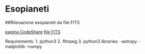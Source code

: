 # Esopianeti
##Rilevazione esopianeti da file FITS

[pagina CodeShare](https://codeshare.io/2pVPQE)
[file FITS](https://drive.google.com/open?id=191SiAYfwVpRsr0RLqIgSUufB4TTA4DmB)

Requirements:
	1. python3
	2. ffmpeg
	3. python3 libraries:
	   -astropy
	   -matplotlib
	   -numpy 
